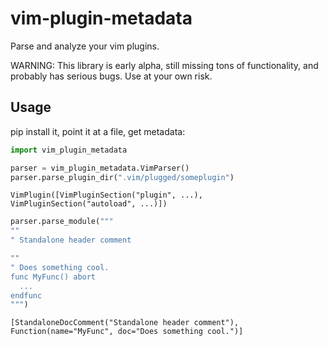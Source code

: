 # vim-plugin-metadata

Parse and analyze your vim plugins.

WARNING: This library is early alpha, still missing tons of functionality, and probably has serious
bugs. Use at your own risk.

## Usage

pip install it, point it at a file, get metadata:

```python
import vim_plugin_metadata

parser = vim_plugin_metadata.VimParser()
parser.parse_plugin_dir(".vim/plugged/someplugin")
```
```
VimPlugin([VimPluginSection("plugin", ...), VimPluginSection("autoload", ...)])
```

```python
parser.parse_module("""
""
" Standalone header comment

""
" Does something cool.
func MyFunc() abort
  ...
endfunc
""")
```
```
[StandaloneDocComment("Standalone header comment"), Function(name="MyFunc", doc="Does something cool.")]
```
